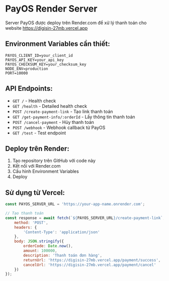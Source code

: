# PayOS Render Server

Server PayOS được deploy trên Render.com để xử lý thanh toán cho website https://digisin-27mb.vercel.app

## Environment Variables cần thiết:

```
PAYOS_CLIENT_ID=your_client_id
PAYOS_API_KEY=your_api_key  
PAYOS_CHECKSUM_KEY=your_checksum_key
NODE_ENV=production
PORT=10000
```

## API Endpoints:

- `GET /` - Health check
- `GET /health` - Detailed health check
- `POST /create-payment-link` - Tạo link thanh toán
- `GET /get-payment-info/:orderId` - Lấy thông tin thanh toán
- `POST /cancel-payment` - Hủy thanh toán
- `POST /webhook` - Webhook callback từ PayOS
- `GET /test` - Test endpoint

## Deploy trên Render:

1. Tạo repository trên GitHub với code này
2. Kết nối với Render.com
3. Cấu hình Environment Variables
4. Deploy

## Sử dụng từ Vercel:

```javascript
const PAYOS_SERVER_URL = 'https://your-app-name.onrender.com';

// Tạo thanh toán
const response = await fetch(`${PAYOS_SERVER_URL}/create-payment-link`, {
    method: 'POST',
    headers: {
        'Content-Type': 'application/json'
    },
    body: JSON.stringify({
        orderCode: Date.now(),
        amount: 100000,
        description: 'Thanh toán đơn hàng',
        returnUrl: 'https://digisin-27mb.vercel.app/payment/success',
        cancelUrl: 'https://digisin-27mb.vercel.app/payment/cancel'
    })
});
```
